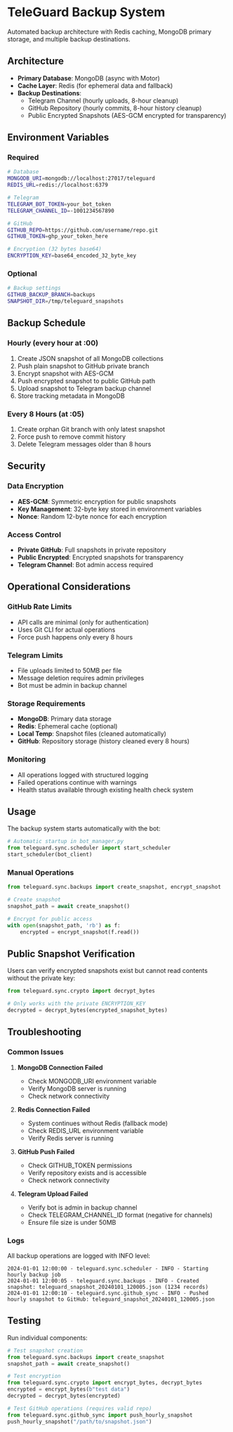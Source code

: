 # TeleGuard Backup System

Automated backup architecture with Redis caching, MongoDB primary storage, and multiple backup destinations.

## Architecture

- **Primary Database**: MongoDB (async with Motor)
- **Cache Layer**: Redis (for ephemeral data and fallback)
- **Backup Destinations**:
  - Telegram Channel (hourly uploads, 8-hour cleanup)
  - GitHub Repository (hourly commits, 8-hour history cleanup)
  - Public Encrypted Snapshots (AES-GCM encrypted for transparency)

## Environment Variables

### Required
```bash
# Database
MONGODB_URI=mongodb://localhost:27017/teleguard
REDIS_URL=redis://localhost:6379

# Telegram
TELEGRAM_BOT_TOKEN=your_bot_token
TELEGRAM_CHANNEL_ID=-1001234567890

# GitHub
GITHUB_REPO=https://github.com/username/repo.git
GITHUB_TOKEN=ghp_your_token_here

# Encryption (32 bytes base64)
ENCRYPTION_KEY=base64_encoded_32_byte_key
```

### Optional
```bash
# Backup settings
GITHUB_BACKUP_BRANCH=backups
SNAPSHOT_DIR=/tmp/teleguard_snapshots
```

## Backup Schedule

### Hourly (every hour at :00)
1. Create JSON snapshot of all MongoDB collections
2. Push plain snapshot to GitHub private branch
3. Encrypt snapshot with AES-GCM
4. Push encrypted snapshot to public GitHub path
5. Upload snapshot to Telegram backup channel
6. Store tracking metadata in MongoDB

### Every 8 Hours (at :05)
1. Create orphan Git branch with only latest snapshot
2. Force push to remove commit history
3. Delete Telegram messages older than 8 hours

## Security

### Data Encryption
- **AES-GCM**: Symmetric encryption for public snapshots
- **Key Management**: 32-byte key stored in environment variables
- **Nonce**: Random 12-byte nonce for each encryption

### Access Control
- **Private GitHub**: Full snapshots in private repository
- **Public Encrypted**: Encrypted snapshots for transparency
- **Telegram Channel**: Bot admin access required

## Operational Considerations

### GitHub Rate Limits
- API calls are minimal (only for authentication)
- Uses Git CLI for actual operations
- Force push happens only every 8 hours

### Telegram Limits
- File uploads limited to 50MB per file
- Message deletion requires admin privileges
- Bot must be admin in backup channel

### Storage Requirements
- **MongoDB**: Primary data storage
- **Redis**: Ephemeral cache (optional)
- **Local Temp**: Snapshot files (cleaned automatically)
- **GitHub**: Repository storage (history cleaned every 8 hours)

### Monitoring
- All operations logged with structured logging
- Failed operations continue with warnings
- Health status available through existing health check system

## Usage

The backup system starts automatically with the bot:

```python
# Automatic startup in bot_manager.py
from teleguard.sync.scheduler import start_scheduler
start_scheduler(bot_client)
```

### Manual Operations
```python
from teleguard.sync.backups import create_snapshot, encrypt_snapshot

# Create snapshot
snapshot_path = await create_snapshot()

# Encrypt for public access
with open(snapshot_path, 'rb') as f:
    encrypted = encrypt_snapshot(f.read())
```

## Public Snapshot Verification

Users can verify encrypted snapshots exist but cannot read contents without the private key:

```python
from teleguard.sync.crypto import decrypt_bytes

# Only works with the private ENCRYPTION_KEY
decrypted = decrypt_bytes(encrypted_snapshot_bytes)
```

## Troubleshooting

### Common Issues

1. **MongoDB Connection Failed**
   - Check MONGODB_URI environment variable
   - Verify MongoDB server is running
   - Check network connectivity

2. **Redis Connection Failed**
   - System continues without Redis (fallback mode)
   - Check REDIS_URL environment variable
   - Verify Redis server is running

3. **GitHub Push Failed**
   - Check GITHUB_TOKEN permissions
   - Verify repository exists and is accessible
   - Check network connectivity

4. **Telegram Upload Failed**
   - Verify bot is admin in backup channel
   - Check TELEGRAM_CHANNEL_ID format (negative for channels)
   - Ensure file size is under 50MB

### Logs
All backup operations are logged with INFO level:
```
2024-01-01 12:00:00 - teleguard.sync.scheduler - INFO - Starting hourly backup job
2024-01-01 12:00:05 - teleguard.sync.backups - INFO - Created snapshot: teleguard_snapshot_20240101_120005.json (1234 records)
2024-01-01 12:00:10 - teleguard.sync.github_sync - INFO - Pushed hourly snapshot to GitHub: teleguard_snapshot_20240101_120005.json
```

## Testing

Run individual components:

```python
# Test snapshot creation
from teleguard.sync.backups import create_snapshot
snapshot_path = await create_snapshot()

# Test encryption
from teleguard.sync.crypto import encrypt_bytes, decrypt_bytes
encrypted = encrypt_bytes(b"test data")
decrypted = decrypt_bytes(encrypted)

# Test GitHub operations (requires valid repo)
from teleguard.sync.github_sync import push_hourly_snapshot
push_hourly_snapshot("/path/to/snapshot.json")
```